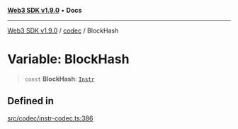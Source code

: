 [**Web3 SDK v1.9.0**](../../../README.md) • **Docs**

***

[Web3 SDK v1.9.0](../../../globals.md) / [codec](../README.md) / BlockHash

# Variable: BlockHash

> `const` **BlockHash**: [`Instr`](../type-aliases/Instr.md)

## Defined in

[src/codec/instr-codec.ts:386](https://github.com/Mystic-Nayy/alephium-web3/blob/ee41f5e0e7d7fb0b155fe62f05b2ac03772895ca/packages/web3/src/codec/instr-codec.ts#L386)
